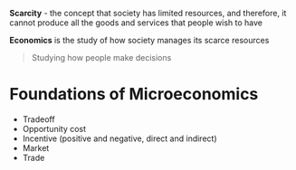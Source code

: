 **Scarcity** - the concept that society has limited resources, and therefore, it cannot produce all the goods and services that people wish to have

**Economics** is the study of how society manages its scarce resources

> Studying how people make decisions

# Foundations of Microeconomics

- Tradeoff
- Opportunity cost
- Incentive (positive and negative, direct and indirect)
- Market
- Trade
